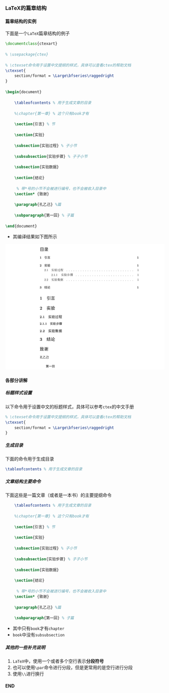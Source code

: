 ### LaTeX的篇章结构



#### 篇章结构的实例

下面是一个`LaTeX`篇章结构的例子

```latex
\documentclass{ctexart}

% \usepackage{ctex}

% \ctexset命令用于设置中文提纲的样式，具体可以查看ctex的帮助文档
\ctexset{
	section/format = \Large\bfseries\raggedright
}

\begin{document}

	\tableofcontents % 用于生成文章的目录
	
	%\chapter{第一章} % 这个只有book才有
	
	\section{引言} % 节
	
	\section{实验} 
	
	\subsection{实验过程} % 子小节
	
	\subsubsection{实验步骤} % 子子小节
	
	\subsection{实验数据}
	
	\section{结论}
	
	 % 带*号的小节不会被进行编号，也不会被收入目录中
	\section* {致谢}
	
	\paragraph{孔乙己} %篇
	
	\subparagraph{第一回} % 子篇
	
\end{document}
```

- 其编译结果如下图所示

![image-20200721192626346](assets/image-20200721192626346.png)



#### 各部分讲解



##### 标题样式设置

以下命令用于设置中文的标题样式，具体可以参考`ctex`的中文手册

```latex
% \ctexset命令用于设置中文提纲的样式，具体可以查看ctex的帮助文档
\ctexset{
	section/format = \Large\bfseries\raggedright
}
```



##### 生成目录

下面的命令用于生成目录

```latex
\tableofcontents % 用于生成文章的目录
```



##### 文章结构主要命令

下面这些是一篇文章（或者是一本书）的主要提纲命令

```latex
	\tableofcontents % 用于生成文章的目录
	
	%\chapter{第一章} % 这个只有book才有
	
	\section{引言} % 节
	
	\section{实验} 
	
	\subsection{实验过程} % 子小节
	
	\subsubsection{实验步骤} % 子子小节
	
	\subsection{实验数据}
	
	\section{结论}
	
	 % 带*号的小节不会被进行编号，也不会被收入目录中
	\section* {致谢}
	
	\paragraph{孔乙己} %篇
	
	\subparagraph{第一回} % 子篇
```

- 其中只有`book`才有`chapter`
- `book`中没有`subsubsection`



##### 其他的一些补充说明

1. `LaTeX`中，使用一个或者多个空行表示**分段符号**
2. 也可以使用`\par`命令进行分段，但是更常用的是空行进行分段
3. 使用`\\`进行换行



#### END

